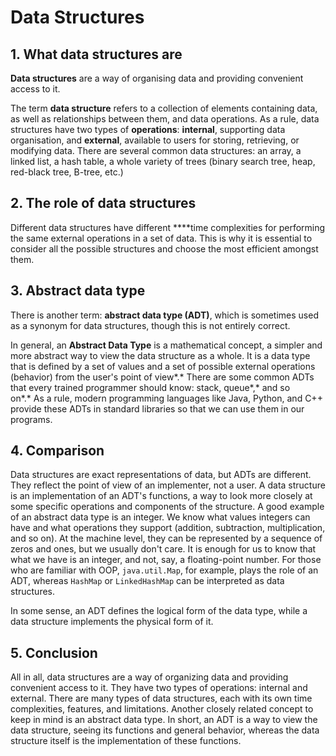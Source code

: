 # Data Structures

## 1. What data structures are

**Data structures** are a way of organising data and providing convenient access to it.

The term **data structure** refers to a collection of elements containing data, as well as relationships between them, and data operations. As a rule, data structures have two types of **operations**: **internal**, supporting data organisation, and **external**, available to users for storing, retrieving, or modifying data. There are several common data structures: an array, a linked list, a hash table, a whole variety of trees (binary search tree, heap, red-black tree, B-tree, etc.)

## 2. The role of data structures

Different data structures have different \*\*\*\*time complexities for performing the same external operations in a set of data. This is why it is essential to consider all the possible structures and choose the most efficient amongst them.

## 3. Abstract data type

There is another term: **abstract data type (ADT)**, which is sometimes used as a synonym for data structures, though this is not entirely correct.

In general, an **Abstract Data Type** is a mathematical concept, a simpler and more abstract way to view the data structure as a whole. It is a data type that is defined by a set of values and a set of possible external operations (behavior) from the user's point of view*.* There are some common ADTs that every trained programmer should know: stack, queue*,* and so on*.* As a rule, modern programming languages like Java, Python, and C++ provide these ADTs in standard libraries so that we can use them in our programs.

## 4. Comparison

Data structures are exact representations of data, but ADTs are different. They reflect the point of view of an implementer, not a user. A data structure is an implementation of an ADT's functions, a way to look more closely at some specific operations and components of the structure. A good example of an abstract data type is an integer. We know what values integers can have and what operations they support (addition, subtraction, multiplication, and so on). At the machine level, they can be represented by a sequence of zeros and ones, but we usually don't care. It is enough for us to know that what we have is an integer, and not, say, a floating-point number. For those who are familiar with OOP, `java.util.Map`, for example, plays the role of an ADT, whereas `HashMap` or `LinkedHashMap` can be interpreted as data structures.

In some sense, an ADT defines the logical form of the data type, while a data structure implements the physical form of it.

## 5. Conclusion

All in all, data structures are a way of organizing data and providing convenient access to it. They have two types of operations: internal and external. There are many types of data structures, each with its own time complexities, features, and limitations. Another closely related concept to keep in mind is an abstract data type. In short, an ADT is a way to view the data structure, seeing its functions and general behavior, whereas the data structure itself is the implementation of these functions.
